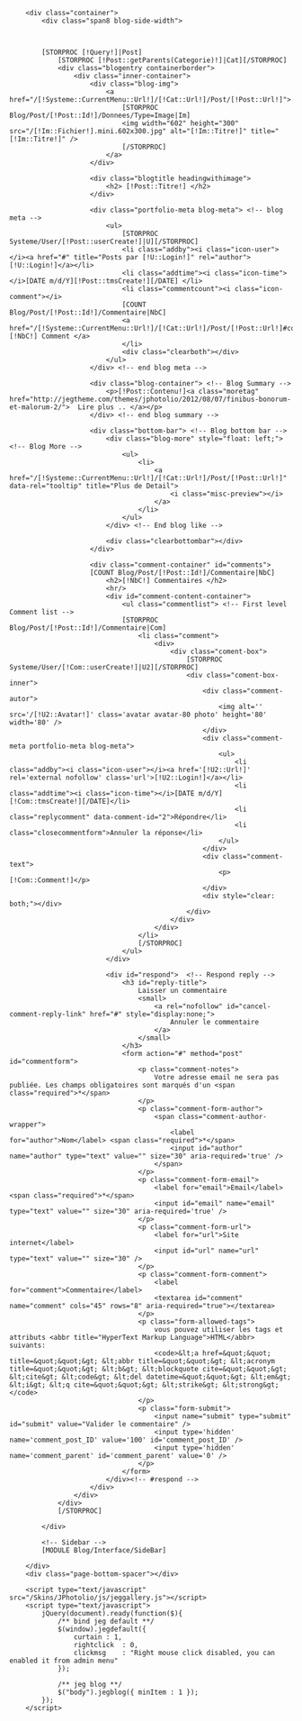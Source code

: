 		<div class="container">		
			<div class="span8 blog-side-width">
			
			
			
			[STORPROC [!Query!]|Post]
				[STORPROC [!Post::getParents(Categorie)!]|Cat][/STORPROC]
				<div class="blogentry containerborder">
					<div class="inner-container">
						<div class="blog-img">					
							<a href="/[!Systeme::CurrentMenu::Url!]/[!Cat::Url!]/Post/[!Post::Url!]">
								[STORPROC Blog/Post/[!Post::Id!]/Donnees/Type=Image|Im]
								<img width="602" height="300" src="/[!Im::Fichier!].mini.602x300.jpg" alt="[!Im::Titre!]" title="[!Im::Titre!]" />
								[/STORPROC]			
							</a>
						</div>
		
						<div class="blogtitle headingwithimage"> 
							<h2> [!Post::Titre!] </h2> 
						</div>
		
						<div class="portfolio-meta blog-meta"> <!-- blog meta -->
							<ul>
								[STORPROC Systeme/User/[!Post::userCreate!]|U][/STORPROC]
								<li class="addby"><i class="icon-user"></i><a href="#" title="Posts par [!U::Login!]" rel="author">[!U::Login!]</a></li>
								<li class="addtime"><i class="icon-time"></i>[DATE m/d/Y][!Post::tmsCreate!][/DATE] </li>
								<li class="commentcount"><i class="icon-comment"></i>
								[COUNT Blog/Post/[!Post::Id!]/Commentaire|NbC] 
								<a href="/[!Systeme::CurrentMenu::Url!]/[!Cat::Url!]/Post/[!Post::Url!]#comments"> [!NbC!] Comment </a>
								</li>
								<div class="clearboth"></div>
							</ul>
						</div> <!-- end blog meta -->

						<div class="blog-container"> <!-- Blog Summary -->
							<p>[!Post::Contenu!]<a class="moretag" href="http://jegtheme.com/themes/jphotolio/2012/08/07/finibus-bonorum-et-malorum-2/">  Lire plus .. </a></p>
						</div> <!-- end blog summary -->
		
						<div class="bottom-bar"> <!-- Blog bottom bar -->			 
							<div class="blog-more" style="float: left;"> <!-- Blog More -->
								<ul>
									<li>
										<a href="/[!Systeme::CurrentMenu::Url!]/[!Cat::Url!]/Post/[!Post::Url!]" data-rel="tooltip" title="Plus de Detail">
											<i class="misc-preview"></i> 
										</a>					
									</li>
								</ul>
							</div> <!-- End blog like -->
							
							<div class="clearbottombar"></div>
						</div>
		
						<div class="comment-container" id="comments">
						[COUNT Blog/Post/[!Post::Id!]/Commentaire|NbC]
							<h2>[!NbC!] Commentaires </h2>
							<hr/>
							<div id="comment-content-container">
								<ul class="commentlist"> <!-- First level Comment list -->
								[STORPROC Blog/Post/[!Post::Id!]/Commentaire|Com]
									<li class="comment"> 
										<div>
											<div class="coment-box">
												[STORPROC Systeme/User/[!Com::userCreate!]|U2][/STORPROC]
												<div class="coment-box-inner">
													<div class="comment-autor">
														<img alt='' src='/[!U2::Avatar!]' class='avatar avatar-80 photo' height='80' width='80' />			
													</div>
													<div class="comment-meta portfolio-meta blog-meta">
														<ul>
															<li class="addby"><i class="icon-user"></i><a href='[!U2::Url!]' rel='external nofollow' class='url'>[!U2::Login!]</a></li>
															<li class="addtime"><i class="icon-time"></i>[DATE m/d/Y][!Com::tmsCreate!][/DATE]</li>
															<li class="replycomment" data-comment-id="2">Répondre</li>
															<li class="closecommentform">Annuler la réponse</li>
														</ul>
													</div>
													<div class="comment-text">
														<p>[!Com::Comment!]</p>				
													</div>
													<div style="clear: both;"></div>
												</div>
											</div>
										</div>
									</li>
									[/STORPROC]
								</ul>				
							</div>
							
							<div id="respond">	<!-- Respond reply -->						
								<h3 id="reply-title">
									Laisser un commentaire
									<small>
										<a rel="nofollow" id="cancel-comment-reply-link" href="#" style="display:none;">
											Annuler le commentaire
										</a>
									</small>
								</h3>					
								<form action="#" method="post" id="commentform">
									<p class="comment-notes">
										Votre adresse email ne sera pas publiée. Les champs obligatoires sont marqués d'un <span class="required">*</span>
									</p>
									<p class="comment-form-author">
										<span class="comment-author-wrapper">
											<label for="author">Nom</label> <span class="required">*</span>
											<input id="author" name="author" type="text" value="" size="30" aria-required='true' />
										</span>
									</p>
									<p class="comment-form-email">
										<label for="email">Email</label> <span class="required">*</span>
										<input id="email" name="email" type="text" value="" size="30" aria-required='true' />
									</p>
									<p class="comment-form-url">
										<label for="url">Site internet</label>
										<input id="url" name="url" type="text" value="" size="30" />
									</p>
									<p class="comment-form-comment">
										<label for="comment">Commentaire</label>
										<textarea id="comment" name="comment" cols="45" rows="8" aria-required="true"></textarea>
									</p>
									<p class="form-allowed-tags">
										vous pouvez utiliser les tags et attributs <abbr title="HyperText Markup Language">HTML</abbr> suivants:  
										<code>&lt;a href=&quot;&quot; title=&quot;&quot;&gt; &lt;abbr title=&quot;&quot;&gt; &lt;acronym title=&quot;&quot;&gt; &lt;b&gt; &lt;blockquote cite=&quot;&quot;&gt; &lt;cite&gt; &lt;code&gt; &lt;del datetime=&quot;&quot;&gt; &lt;em&gt; &lt;i&gt; &lt;q cite=&quot;&quot;&gt; &lt;strike&gt; &lt;strong&gt; </code>
									</p>
									<p class="form-submit">
										<input name="submit" type="submit" id="submit" value="Valider le commentaire" />
										<input type='hidden' name='comment_post_ID' value='100' id='comment_post_ID' />
										<input type='hidden' name='comment_parent' id='comment_parent' value='0' />
									</p>
								</form>
							</div><!-- #respond -->	
						</div>		
					</div>
				</div>	
				[/STORPROC]
				
			</div>
			
			<!-- Sidebar -->
			[MODULE Blog/Interface/SideBar]
			
		</div>
		<div class="page-bottom-spacer"></div>

		<script type="text/javascript" src="/Skins/JPhotolio/js/jeggallery.js"></script>
		<script type="text/javascript">
			jQuery(document).ready(function($){
				/** bind jeg default **/
				$(window).jegdefault({
					curtain : 1,
					rightclick 	: 0,
					clickmsg	: "Right mouse click disabled, you can enabled it from admin menu"
				});

				/** jeg blog **/
				$("body").jegblog({ minItem : 1 });
			});
		</script>
